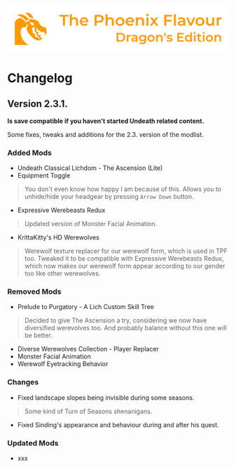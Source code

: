 ![image](images/Banner.webp)

# Changelog

## Version 2.3.1.

**Is save compatible if you haven't started Undeath related content.**

Some fixes, tweaks and additions for the 2.3. version of the modlist.

### Added Mods

* Undeath Classical Lichdom - The Ascension (Lite)
* Equipment Toggle
> You don't even know how happy I am because of this. Allows you to unhide/hide your headgear by pressing `Arrow Down` button. 
* Expressive Werebeasts Redux
> Updated version of Monster Facial Animation.
* KrittaKitty's HD Werewolves
> Werewolf texture replacer for our werewolf form, which is used in TPF too. Tweaked it to be compatible with Expressive Werebeasts Redux, which now makes our werewolf form appear according to our gender too like other werewolves.

### Removed Mods

* Prelude to Purgatory - A Lich Custom Skill Tree
> Decided to give The Ascension a try, considering we now have diversified werevolves too. And probably balance without this one will be better.
* Diverse Werewolves Collection - Player Replacer
* Monster Facial Animation
* Werewolf Eyetracking Behavior

### Changes

* Fixed landscape slopes being invisible during some seasons.
> Some kind of Turn of Seasons shenanigans.
* Fixed Sinding's appearance and behaviour during and after his quest.

### Updated Mods

* xxx
